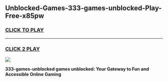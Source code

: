 
## Unblocked-Games-333-games-unblocked-Play-Free-x85pw
<h3>
<a href="https://premium76.site?title=333-games-unblocked&ref=23A">CLICK TO PLAY</a></h3>
<hr>

<h3>
<a href="https://premium76.site?title=333-games-unblocked&ref=23A">CLICK 2 PLAY</a>
  
</h3>

<a href="https://premium76.site?title=333-games-unblocked&ref=23A"><img src="https://clearcache.store/games.png"></a>


**333-games-unblocked games unblocked: Your Gateway to Fun and Accessible Online Gaming**
